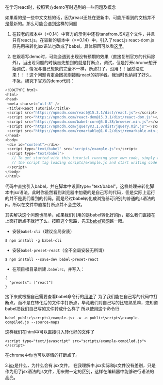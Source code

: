 在学习react时，按照官方demo写时遇到的一些问题及概念

如果看的是一些中文文档的话，因为react还处在更新中，可能所看到的文档并不是最新的。那么可能会遇到这样的问题

1. 在较老的版本中（<0.14）中官方的示例中还有tansfromJSX这个文件，并且只有react.js。在较新的版本中（>=0.14）中，引入了react.js react-dom.js原先用来转化jsx语法也改成了babel。具体原因可以看[这里](http://www.oschina.net/news/66873/react-0-14)。

2. 在跟着写demo时，可能会遇到出现没有预期的效果（直接复制官方的代码除外），当出现问题的时候首先想到的就是打断点，调试，但是打开chrome想开始调试，情况与自己想象的完全不一样，断点打了，没用！！居然没进来！！！这个问题肯定会困扰刚接触react的初学者。我当时也纳闷了好久。不急，研究下官方的demo代码：

 ```javascript
<!DOCTYPE html>
<html>
<head>
  <meta charset="utf-8" />
  <title>React Tutorial</title>
  <script src="https://npmcdn.com/react@15.3.1/dist/react.js"></script>
  <script src="https://npmcdn.com/react-dom@15.3.1/dist/react-dom.js"></script>
  <script src="https://npmcdn.com/babel-core@5.8.38/browser.min.js"></script>
  <script src="https://npmcdn.com/jquery@3.1.0/dist/jquery.min.js"></script>
  <script src="https://npmcdn.com/remarkable@1.6.2/dist/remarkable.min.js"></script>
</head>
<body>
  <div id="content"></div>
  <script type="text/babel" src="scripts/example.js"></script>
  <script type="text/babel">
    // To get started with this tutorial running your own code, simply remove
    // the script tag loading scripts/example.js and start writing code here.
  </script>
</body>
</html>
 ```
代码中直接引入babel，并在脚本中设置type="text/babel"，这样处理来转化脚本中jsx语法。此时你虽然看到浏览器中加载的是自己写的代码，但是实际上运行的并不是我们看到的代码，而是经过babel转化成浏览器可识别的普通的js语法的js。所以在文件中直接打断点并不会生效。

其实解决这个问题也简单，如果我们引用的是babel转化好的js，那么我们直接在上面打断点不就行了么。按照这个思路，先去[babel官网](http://babeljs.io/)瞧一眼。
- 安装`babel-cli`（建议全局安装）
```
$ npm install -g babel-cli
```
- 安装`babel-preset-react`（全不全局安装无所谓）
```
$ npm install --save-dev babel-preset-react
```
-  在项目根目录新建`.babelrc`，并写入：
```
{
  "presets": ["react"]
}
```
接下来就根据自己需要查看babel命令行的[用法](http://babeljs.io/docs/usage/cli/)了
为了我们能在自己写的代码中打断点，而不是在转化后的文件中打断点，毕竟我们对自己写的比较熟悉嘛，鬼知道babel把我们自己写的文件转成什么样了
所以使用这个命令行
```
babel public\scripts\example.jsx -w -o public\scripts\example-compiled.js --source-maps
```
这样我们在html中可以直接引入转化好的文件了
```
<script type="text/javascript" src="scripts/example-compiled.js"></script>
```
在chrome中你也可以尽情的打断点了。

3.[jsx](http://www.css88.com/archives/tag/jsx%E8%AF%AD%E6%B3%95)是什么，为什么会有.jsx文件。
在我理解中.jsx实际和js文件没有差别，只是作为用了jsx语法的js文件，用来做一定的区别，这样在编辑器中能够进行语法的高亮。
